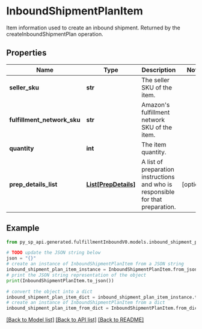 # InboundShipmentPlanItem

Item information used to create an inbound shipment. Returned by the createInboundShipmentPlan operation.

## Properties

Name | Type | Description | Notes
------------ | ------------- | ------------- | -------------
**seller_sku** | **str** | The seller SKU of the item. | 
**fulfillment_network_sku** | **str** | Amazon&#39;s fulfillment network SKU of the item. | 
**quantity** | **int** | The item quantity. | 
**prep_details_list** | [**List[PrepDetails]**](PrepDetails.md) | A list of preparation instructions and who is responsible for that preparation. | [optional] 

## Example

```python
from py_sp_api.generated.fulfillmentInboundV0.models.inbound_shipment_plan_item import InboundShipmentPlanItem

# TODO update the JSON string below
json = "{}"
# create an instance of InboundShipmentPlanItem from a JSON string
inbound_shipment_plan_item_instance = InboundShipmentPlanItem.from_json(json)
# print the JSON string representation of the object
print(InboundShipmentPlanItem.to_json())

# convert the object into a dict
inbound_shipment_plan_item_dict = inbound_shipment_plan_item_instance.to_dict()
# create an instance of InboundShipmentPlanItem from a dict
inbound_shipment_plan_item_from_dict = InboundShipmentPlanItem.from_dict(inbound_shipment_plan_item_dict)
```
[[Back to Model list]](../README.md#documentation-for-models) [[Back to API list]](../README.md#documentation-for-api-endpoints) [[Back to README]](../README.md)


